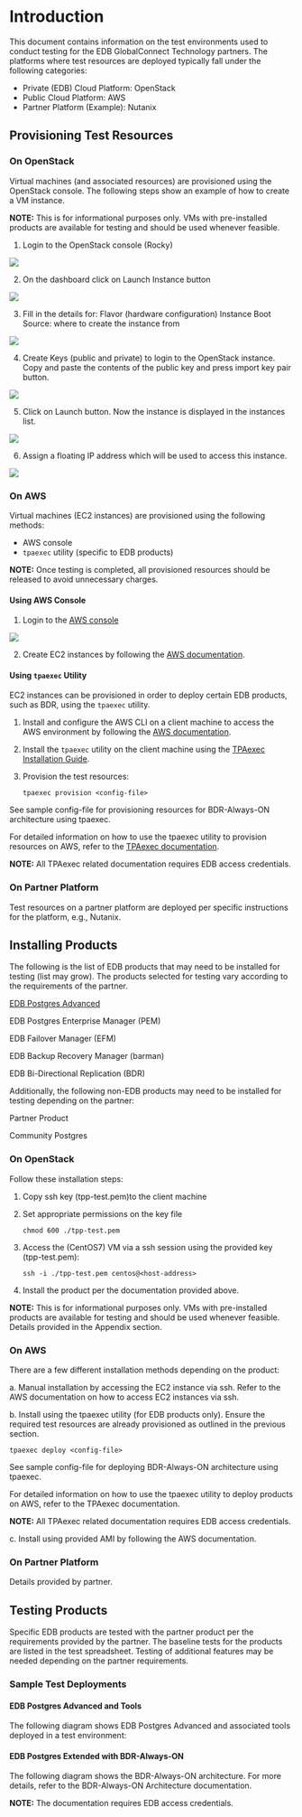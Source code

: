 # Introduction

This document contains information on the test environments used to conduct testing for the EDB GlobalConnect Technology partners. The platforms where test resources are deployed typically fall under the following categories:

- Private (EDB) Cloud Platform: OpenStack
- Public Cloud Platform: AWS
- Partner Platform (Example): Nutanix

## Provisioning Test Resources


### On OpenStack

Virtual machines (and associated resources) are provisioned using the OpenStack console. The following steps show an example of how to create a VM instance.

**NOTE:** This is for informational purposes only. VMs with pre-installed products are available for testing and should be used whenever feasible.


1. Login to the OpenStack console (Rocky)

![](https://github.com/EnterpriseDB/tech-partner-program/blob/main/Lab%20Environment/images/Openstack%201.png)

2. On the dashboard click on Launch Instance button

![](https://github.com/EnterpriseDB/tech-partner-program/blob/main/Lab%20Environment/images/Openstack%202.png)

3. Fill in the details for:
Flavor (hardware configuration)
Instance Boot Source: where to create the instance from

![](https://github.com/EnterpriseDB/tech-partner-program/blob/main/Lab%20Environment/images/Openstack%203.png)

4. Create Keys (public and private) to login to the OpenStack instance. Copy and paste the contents of the public key and press import key pair button.

![](https://github.com/EnterpriseDB/tech-partner-program/blob/main/Lab%20Environment/images/Openstack%204.png)

5. Click on Launch button. Now the instance is displayed in the instances list.

![](https://github.com/EnterpriseDB/tech-partner-program/blob/main/Lab%20Environment/images/Openstack%205.png)

6. Assign a floating IP address which will be used to access this instance.

![](https://github.com/EnterpriseDB/tech-partner-program/blob/main/Lab%20Environment/images/Openstack%206.png)

### On AWS

Virtual machines (EC2 instances) are provisioned using the following methods:

- AWS console
- `tpaexec` utility (specific to EDB products)

**NOTE:** Once testing is completed, all provisioned resources should be released to avoid unnecessary charges.

#### Using AWS Console

1. Login to the [AWS console](https://275761063523.signin.aws.amazon.com/console)

![](https://github.com/EnterpriseDB/tech-partner-program/blob/main/Lab%20Environment/images/AWS%201.png)

2. Create EC2 instances by following the [AWS documentation](https://docs.aws.amazon.com/AWSEC2/latest/UserGuide/EC2_GetStarted.html).

#### Using `tpaexec` Utility

EC2 instances can be provisioned in order to deploy certain EDB products, such as BDR, using the `tpaexec` utility.

1. Install and configure the AWS CLI on a client machine to access the AWS environment by following the [AWS documentation](https://docs.aws.amazon.com/cli/latest/userguide/install-cliv2.html).

2. Install the `tpaexec` utility on the client machine using the [TPAexec Installation Guide](https://documentation.2ndquadrant.com/tpa/snapshot/20.11.43-2/INSTALL/).

3. Provision the test resources:
    ```
    tpaexec provision <config-file>
    ```
	
See sample config-file for provisioning resources for BDR-Always-ON architecture using tpaexec.

For detailed information on how to use the tpaexec utility to provision resources on AWS, refer to the [TPAexec documentation](https://documentation.2ndquadrant.com/tpa/release/21.3-1/).

**NOTE:** All TPAexec related documentation requires EDB access credentials.

### On Partner Platform

Test resources on a partner platform are deployed per specific instructions for the platform, e.g., Nutanix.

## Installing Products

The following is the list of EDB products that may need to be installed for testing (list may grow). The products selected for testing vary according to the requirements of the partner.

[EDB Postgres Advanced](https://www.enterprisedb.com/docs/epas/latest/epas_guide/)

EDB Postgres Enterprise Manager (PEM)

EDB Failover Manager (EFM)

EDB Backup Recovery Manager (barman)

EDB Bi-Directional Replication (BDR)

Additionally, the following non-EDB products may need to be installed for testing depending on the partner:

Partner Product

Community Postgres


### On OpenStack

Follow these installation steps:

1. Copy ssh key (tpp-test.pem)to the client machine

2. Set appropriate permissions on the key file
    ```
    chmod 600 ./tpp-test.pem
    ```
3. Access the (CentOS7) VM via a ssh session using the provided key (tpp-test.pem):
    ```
    ssh -i ./tpp-test.pem centos@<host-address>
    ```
4. Install the product per the documentation provided above.

**NOTE:** This is for informational purposes only. VMs with pre-installed products are available for testing and should be used whenever feasible. Details provided in the Appendix section.


### On AWS

There are a few different installation methods depending on the product:

a. Manual installation by accessing the EC2 instance via ssh. Refer to the AWS documentation on how to access EC2 instances via ssh.

b. Install using the tpaexec utility (for EDB products only). Ensure the required test resources are already provisioned as outlined in the previous section.

```
tpaexec deploy <config-file>
```
	
See sample config-file for deploying BDR-Always-ON architecture using tpaexec.

For detailed information on how to use the tpaexec utility to deploy products on AWS, refer to the TPAexec documentation.

**NOTE:** All TPAexec related documentation requires EDB access credentials.

c. Install using provided AMI by following the AWS documentation.

### On Partner Platform

Details provided by partner.

## Testing Products

Specific EDB products are tested with the partner product per the requirements provided by the partner. The baseline tests for the products are listed in the test spreadsheet. Testing of additional features may be needed depending on the partner requirements.

### Sample Test Deployments

#### EDB Postgres Advanced and Tools

The following diagram shows EDB Postgres Advanced and associated tools deployed in a test environment:


#### EDB Postgres Extended with BDR-Always-ON
 
The following diagram shows the BDR-Always-ON architecture. For more details, refer to the BDR-Always-ON Architecture documentation.
 
**NOTE:** The documentation requires EDB access credentials.

